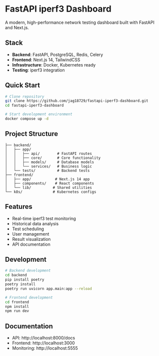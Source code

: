 # FastAPI iperf3 Dashboard

A modern, high-performance network testing dashboard built with FastAPI and Next.js.

## Stack

- **Backend**: FastAPI, PostgreSQL, Redis, Celery
- **Frontend**: Next.js 14, TailwindCSS
- **Infrastructure**: Docker, Kubernetes ready
- **Testing**: iperf3 integration

## Quick Start

```bash
# Clone repository
git clone https://github.com/jag18729/fastapi-iperf3-dashboard.git
cd fastapi-iperf3-dashboard

# Start development environment
docker compose up -d
```

## Project Structure

```
├── backend/
│   ├── app/
│   │   ├── api/        # FastAPI routes
│   │   ├── core/       # Core functionality
│   │   ├── models/     # Database models
│   │   └── services/   # Business logic
│   └── tests/          # Backend tests
├── frontend/
│   ├── app/           # Next.js 14 app
│   ├── components/    # React components
│   └── lib/          # Shared utilities
└── k8s/              # Kubernetes configs
```

## Features

- Real-time iperf3 test monitoring
- Historical data analysis
- Test scheduling
- User management
- Result visualization
- API documentation

## Development

```bash
# Backend development
cd backend
pip install poetry
poetry install
poetry run uvicorn app.main:app --reload

# Frontend development
cd frontend
npm install
npm run dev
```

## Documentation

- API: http://localhost:8000/docs
- Frontend: http://localhost:3000
- Monitoring: http://localhost:5555